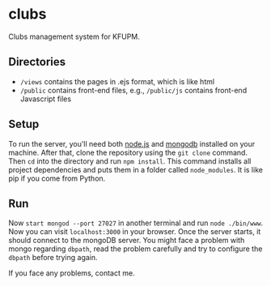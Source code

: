 # clubs
Clubs management system for KFUPM.

## Directories
- `/views` contains the pages in .ejs format, which is like html
- `/public` contains front-end files, e.g., `/public/js` contains front-end Javascript files

## Setup
To run the server, you'll need both [node.js](https://nodejs.org/en/) and [mongodb](https://www.mongodb.com/download-center?jmp=nav#community) installed on your machine. After that, clone the repository using the `git clone` command. Then `cd` into the directory and run `npm install`. This command installs all project dependencies and puts them in a folder called `node_modules`. It is like pip if you come from Python.

## Run
Now `start mongod --port 27027` in another terminal and run `node ./bin/www`. Now you can visit `localhost:3000` in your browser. Once the server starts, it should connect to the mongoDB server. You might face a problem with mongo regarding `dbpath`, read the problem carefully and try to configure the `dbpath` before trying again.

If you face any problems, contact me.